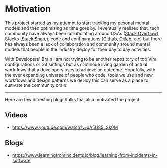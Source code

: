 # Motivation

This project started as my attempt to start tracking my pesonal mental models
and then optimizing as time goes by. I eventually realised that,
tech community have always been collaborating around Q&As ([Stack
Overflow](www.stackoverflow.com)), Stacks ([Stack Share](www.stackshare.io)),
code and configurations ([Github](www.github.com), [Gitlab](www.gitlab.com),
etc) but there has always been a lack of collaboration and community around
mental models that people in the industry deploy for their day to day activities.

With Developers' Brain I am not trying to be another repository of top Vim
configurations or Git settings but as continoue living garden of actual
workflows that a developers uses to achieve an outcome. Hopefully, with the ever
expanding universe of people who code, tools we use and new workflows and design
patterns we deploy this can serve as a place to cultivate the community brain.

---

Here are few intresting blogs/talks that also motivated the project.

## Videos

- https://www.youtube.com/watch?v=xA5U85LSk0M

## Blogs

- https://www.learningfromincidents.io/blog/learning-from-incidents-in-software
